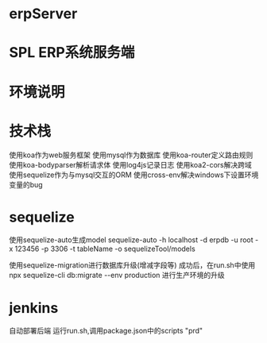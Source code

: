 # erpServer
# SPL ERP系统服务端
# 环境说明

# 技术栈
使用koa作为web服务框架
使用mysql作为数据库
使用koa-router定义路由规则
使用koa-bodyparser解析请求体
使用log4js记录日志
使用koa2-cors解决跨域
使用sequelize作为与mysql交互的ORM
使用cross-env解决windows下设置环境变量的bug

# sequelize
使用sequelize-auto生成model
sequelize-auto -h localhost -d erpdb -u root -x 123456 -p 3306 -t tableName -o sequelizeTool/models

使用sequelize-migration进行数据库升级(增减字段等)
成功后，在run.sh中使用npx sequelize-cli db:migrate --env production 进行生产环境的升级

# jenkins
自动部署后端
运行run.sh,调用package.json中的scripts "prd"